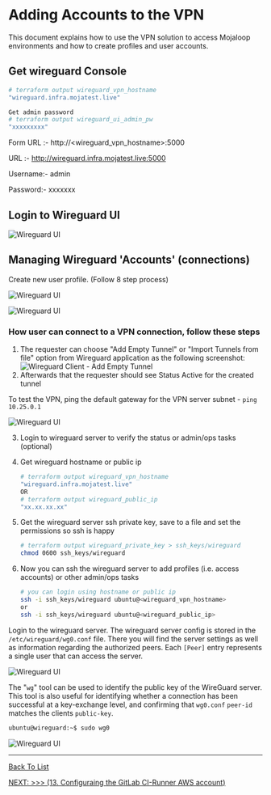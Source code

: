 # Adding Accounts to the VPN

This document explains how to use the VPN solution to access Mojaloop environments and how to create profiles and user accounts.

## Get wireguard Console

```bash
# terraform output wireguard_vpn_hostname
"wireguard.infra.mojatest.live"

Get admin password
# terraform output wireguard_ui_admin_pw
"xxxxxxxxx"
```
Form URL :- http://<wireguard_vpn_hostname>:5000

URL :- http://wireguard.infra.mojatest.live:5000

Username:- admin

Password:- xxxxxxx

## Login to Wireguard UI

![Wireguard UI](./d20.images/vpn-1-WireGuard-UI.png)



## Managing Wireguard 'Accounts' (connections)

Create new user profile. (Follow 8 step process)

![Wireguard UI](./d20.images/vpn-2-Wireguard-Clients.png)



![Wireguard UI](./d20.images/vpn-3-Wireguard-Clients.png)



### How user can connect to a VPN connection, follow these steps

1. The requester can choose  "Add Empty Tunnel"  or "Import Tunnels from file" option from Wireguard application as the following screenshot:
    ![Wireguard Client - Add Empty Tunnel](./d20.images/2011.png)
2. Afterwards that the requester should see Status Active for the created tunnel

To test the VPN, ping the default gateway for the VPN server subnet - `ping 10.25.0.1`

![Wireguard UI](./d20.images/vpn-4‎-verfication.png)



3. Login to wireguard server to verify the status or admin/ops tasks (optional)

1. Get wireguard hostname or public ip

   ``` bash
   # terraform output wireguard_vpn_hostname
   "wireguard.infra.mojatest.live"
   OR
   # terraform output wireguard_public_ip
   "xx.xx.xx.xx"
   ```

2. Get the wireguard server ssh private key, save to a file and set the permissions so ssh is happy

   ```bash
   # terraform output wireguard_private_key > ssh_keys/wireguard
   chmod 0600 ssh_keys/wireguard
   ```

3. Now you can ssh the wireguard server to add profiles (i.e. access accounts) or other admin/ops tasks

   ```bash
   # you can login using hostname or public ip
   ssh -i ssh_keys/wireguard ubuntu@<wireguard_vpn_hostname>
   or 
   ssh -i ssh_keys/wireguard ubuntu@<wireguard_public_ip>
   ```

Login to the wireguard server. The wireguard server config is stored in the `/etc/wireguard/wg0.conf` file. There you will find the server settings as well as information regarding the authorized peers. Each `[Peer]` entry represents a single user that can access the server.

![Wireguard UI](./d20.images/vpn-5-wg0.conf.png)

The "`wg`" tool can be used to identify the public key of the WireGuard server. This tool is also useful for identifying whether a connection has been successful at a key-exchange level, and confirming that `wg0.conf` `peer-id` matches the clients `public-key`.

```bash
ubuntu@wireguard:~$ sudo wg0
```

![Wireguard UI](./d20.images/vpn-6-wg0.png)



---

[Back To List](./d100.building.md)

[NEXT: >>>    (13. Configuraing the GitLab CI-Runner AWS account)](./d113.ci-runner-creds.md)
